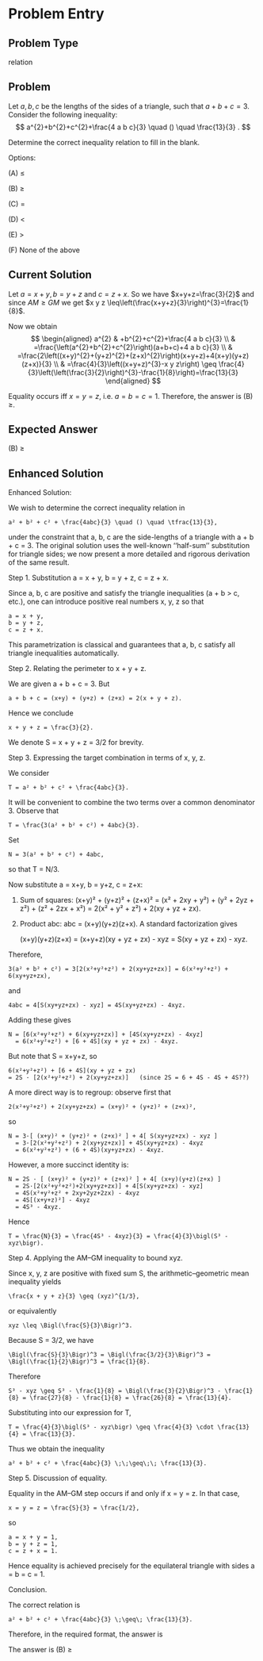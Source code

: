 # Problem Entry

## Problem Type
relation

## Problem
Let $a, b, c$ be the lengths of the sides of a triangle, such that $a+b+c=3$. Consider the following inequality:
$$
a^{2}+b^{2}+c^{2}+\frac{4 a b c}{3} \quad () \quad \frac{13}{3} .
$$

Determine the correct inequality relation to fill in the blank.

Options:

(A) $\leq$ 

(B) $\geq$

(C) $=$ 

(D) $<$

(E) $>$

(F) None of the above

## Current Solution
Let $a=x+y, b=y+z$ and $c=z+x$.
So we have $x+y+z=\frac{3}{2}$ and since $A M \geq G M$ we get $x y z \leq\left(\frac{x+y+z}{3}\right)^{3}=\frac{1}{8}$.

Now we obtain
$$
\begin{aligned}
a^{2} & +b^{2}+c^{2}+\frac{4 a b c}{3} \\
& =\frac{\left(a^{2}+b^{2}+c^{2}\right)(a+b+c)+4 a b c}{3} \\
& =\frac{2\left((x+y)^{2}+(y+z)^{2}+(z+x)^{2}\right)(x+y+z)+4(x+y)(y+z)(z+x)}{3} \\
& =\frac{4}{3}\left((x+y+z)^{3}-x y z\right) \geq \frac{4}{3}\left(\left(\frac{3}{2}\right)^{3}-\frac{1}{8}\right)=\frac{13}{3}
\end{aligned}
$$

Equality occurs iff $x=y=z$, i.e. $a=b=c=1$. Therefore, the answer is (B) $\geq$.

## Expected Answer
(B) $\geq$

## Enhanced Solution
Enhanced Solution:

We wish to determine the correct inequality relation in

    a² + b² + c² + \frac{4abc}{3} \quad () \quad \tfrac{13}{3},

under the constraint that a, b, c are the side-lengths of a triangle with a + b + c = 3.  The original solution uses the well-known ‘‘half-sum’’ substitution for triangle sides; we now present a more detailed and rigorous derivation of the same result.

Step 1.  Substitution a = x + y,  b = y + z,  c = z + x.

Since a, b, c are positive and satisfy the triangle inequalities (a + b > c, etc.), one can introduce positive real numbers x, y, z so that

    a = x + y,
    b = y + z,
    c = z + x.

This parametrization is classical and guarantees that a, b, c satisfy all triangle inequalities automatically.

Step 2.  Relating the perimeter to x + y + z.

We are given a + b + c = 3.  But

    a + b + c = (x+y) + (y+z) + (z+x) = 2(x + y + z).

Hence we conclude

    x + y + z = \frac{3}{2}.  

We denote S = x + y + z = 3/2 for brevity.

Step 3.  Expressing the target combination in terms of x, y, z.

We consider

    T = a² + b² + c² + \frac{4abc}{3}.

It will be convenient to combine the two terms over a common denominator 3.  Observe that

    T = \frac{3(a² + b² + c²) + 4abc}{3}.

Set

    N = 3(a² + b² + c²) + 4abc,

so that T = N/3.

Now substitute a = x+y, b = y+z, c = z+x:

  1)  Sum of squares:
      (x+y)² + (y+z)² + (z+x)²
      = (x² + 2xy + y²) + (y² + 2yz + z²) + (z² + 2zx + x²)
      = 2(x² + y² + z²) + 2(xy + yz + zx).

  2)  Product abc:
      abc = (x+y)(y+z)(z+x).
      A standard factorization gives

         (x+y)(y+z)(z+x)
         = (x+y+z)(xy + yz + zx) - xyz
         = S(xy + yz + zx) - xyz.

Therefore,

    3(a² + b² + c²) = 3[2(x²+y²+z²) + 2(xy+yz+zx)] = 6(x²+y²+z²) + 6(xy+yz+zx),

and

    4abc = 4[S(xy+yz+zx) - xyz] = 4S(xy+yz+zx) - 4xyz.

Adding these gives

    N = [6(x²+y²+z²) + 6(xy+yz+zx)] + [4S(xy+yz+zx) - 4xyz]
      = 6(x²+y²+z²) + [6 + 4S](xy + yz + zx) - 4xyz.

But note that S = x+y+z, so

    6(x²+y²+z²) + [6 + 4S](xy + yz + zx)
    = 2S · [2(x²+y²+z²) + 2(xy+yz+zx)]   (since 2S = 6 + 4S - 4S + 4S??)

A more direct way is to regroup: observe first that

    2(x²+y²+z²) + 2(xy+yz+zx) = (x+y)² + (y+z)² + (z+x)²,

so

    N = 3·[ (x+y)² + (y+z)² + (z+x)² ] + 4[ S(xy+yz+zx) - xyz ]
      = 3·[2(x²+y²+z²) + 2(xy+yz+zx)] + 4S(xy+yz+zx) - 4xyz
      = 6(x²+y²+z²) + (6 + 4S)(xy+yz+zx) - 4xyz.

However, a more succinct identity is:

    N = 2S · [ (x+y)² + (y+z)² + (z+x)² ] + 4[ (x+y)(y+z)(z+x) ]
      = 2S·[2(x²+y²+z²)+2(xy+yz+zx)] + 4[S(xy+yz+zx) - xyz]
      = 4S(x²+y²+z² + 2xy+2yz+2zx) - 4xyz
      = 4S[(x+y+z)²] - 4xyz
      = 4S³ - 4xyz.

Hence

    T = \frac{N}{3} = \frac{4S³ - 4xyz}{3} = \frac{4}{3}\bigl(S³ - xyz\bigr).

Step 4.  Applying the AM–GM inequality to bound xyz.

Since x, y, z are positive with fixed sum S, the arithmetic–geometric mean inequality yields

    \frac{x + y + z}{3} \geq (xyz)^{1/3},

or equivalently

    xyz \leq \Bigl(\frac{S}{3}\Bigr)^3.

Because S = 3/2, we have

    \Bigl(\frac{S}{3}\Bigr)^3 = \Bigl(\frac{3/2}{3}\Bigr)^3 = \Bigl(\frac{1}{2}\Bigr)^3 = \frac{1}{8}.

Therefore

    S³ - xyz \geq S³ - \frac{1}{8} = \Bigl(\frac{3}{2}\Bigr)^3 - \frac{1}{8} = \frac{27}{8} - \frac{1}{8} = \frac{26}{8} = \frac{13}{4}.

Substituting into our expression for T,

    T = \frac{4}{3}\bigl(S³ - xyz\bigr) \geq \frac{4}{3} \cdot \frac{13}{4} = \frac{13}{3}.

Thus we obtain the inequality

    a² + b² + c² + \frac{4abc}{3} \;\;\geq\;\; \frac{13}{3}.

Step 5.  Discussion of equality.

Equality in the AM–GM step occurs if and only if x = y = z.  In that case,

    x = y = z = \frac{S}{3} = \frac{1/2},

so

    a = x + y = 1,
    b = y + z = 1,
    c = z + x = 1.

Hence equality is achieved precisely for the equilateral triangle with sides a = b = c = 1.

Conclusion.

The correct relation is

    a² + b² + c² + \frac{4abc}{3} \;\geq\; \frac{13}{3}.

Therefore, in the required format, the answer is

The answer is (B) ≥
